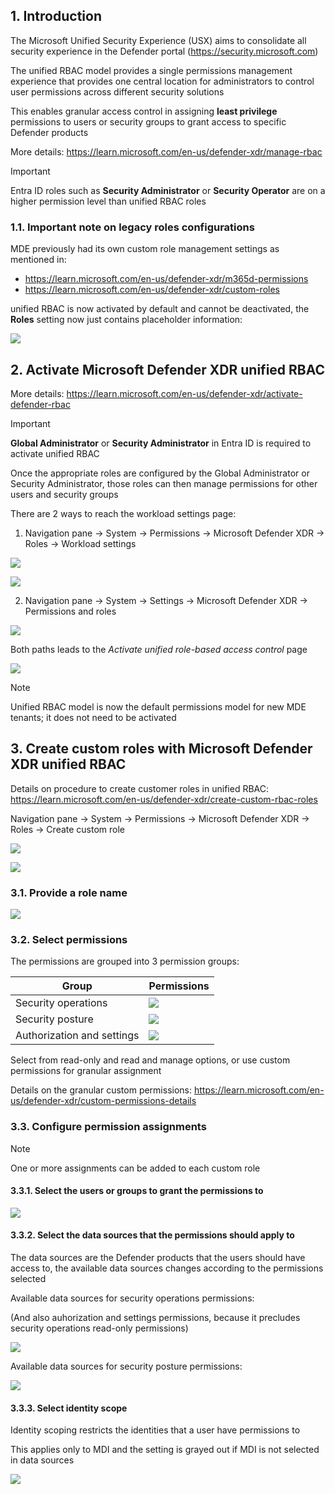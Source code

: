 ## 1. Introduction

The Microsoft Unified Security Experience (USX) aims to consolidate all security experience in the Defender portal (https://security.microsoft.com)

The unified RBAC model provides a single permissions management experience that provides one central location for administrators to control user permissions across different security solutions

This enables granular access control in assigning **least privilege** permissions to users or security groups to grant access to specific Defender products

More details: https://learn.microsoft.com/en-us/defender-xdr/manage-rbac

> [!Important]
>
> Entra ID roles such as **Security Administrator** or **Security Operator** are on a higher permission level than unified RBAC roles

### 1.1. Important note on legacy roles configurations

MDE previously had its own custom role management settings as mentioned in:
- https://learn.microsoft.com/en-us/defender-xdr/m365d-permissions
- https://learn.microsoft.com/en-us/defender-xdr/custom-roles

unified RBAC is now activated by default and cannot be deactivated, the **Roles** setting now just contains placeholder information:

![](https://github.com/user-attachments/assets/40465799-832c-4198-81d5-8a0525c6b826)


## 2. Activate Microsoft Defender XDR unified RBAC

More details: https://learn.microsoft.com/en-us/defender-xdr/activate-defender-rbac

> [!Important]
>
> **Global Administrator** or **Security Administrator** in Entra ID is required to activate unified RBAC
>
> Once the appropriate roles are configured by the Global Administrator or Security Administrator, those roles can then manage permissions for other users and security groups

There are 2 ways to reach the workload settings page:

1. Navigation pane → System → Permissions → Microsoft Defender XDR → Roles → Workload settings

![](https://github.com/user-attachments/assets/c8eb6ea2-e069-4588-afbd-7a5d96dfeb15)

![](https://github.com/user-attachments/assets/41270a6d-f5a0-401d-b487-706925e4bd09)

2. Navigation pane → System → Settings → Microsoft Defender XDR → Permissions and roles

![](https://github.com/user-attachments/assets/acb6831b-d877-477b-ae84-98d9c5e54926)

Both paths leads to the _Activate unified role-based access control_ page

![](https://github.com/user-attachments/assets/8660037b-9232-4133-a66f-0ef1b83bc54a)

> [!Note]
> 
> Unified RBAC model is now the default permissions model for new MDE tenants; it does not need to be activated

## 3. Create custom roles with Microsoft Defender XDR unified RBAC

Details on procedure to create customer roles in unified RBAC: https://learn.microsoft.com/en-us/defender-xdr/create-custom-rbac-roles

Navigation pane → System → Permissions → Microsoft Defender XDR → Roles → Create custom role

![](https://github.com/user-attachments/assets/c8eb6ea2-e069-4588-afbd-7a5d96dfeb15)

![](https://github.com/user-attachments/assets/41270a6d-f5a0-401d-b487-706925e4bd09)

### 3.1. Provide a role name

![](https://github.com/user-attachments/assets/4bab3463-a894-46b6-b343-25ba71a2265f)

### 3.2. Select permissions

The permissions are grouped into 3 permission groups:

|Group|Permissions|
|---|---|
|Security operations|![](https://github.com/user-attachments/assets/ed440ef4-a283-4d8d-b22b-cb7f623e03bd)|
|Security posture|![](https://github.com/user-attachments/assets/859fe486-1d63-42f4-b43a-f0ac755125ad)|
|Authorization and settings|![](https://github.com/user-attachments/assets/b310c3d6-99be-47ea-a34b-1c7f199347bd)|

Select from read-only and read and manage options, or use custom permissions for granular assignment

Details on the granular custom permissions: https://learn.microsoft.com/en-us/defender-xdr/custom-permissions-details

### 3.3. Configure permission assignments

> [!Note]
>
> One or more assignments can be added to each custom role

#### 3.3.1. Select the users or groups to grant the permissions to

![](https://github.com/user-attachments/assets/05a58c6a-b765-4a4d-b862-1c27ee4971ab)

#### 3.3.2. Select the data sources that the permissions should apply to

The data sources are the Defender products that the users should have access to, the available data sources changes according to the permissions selected

Available data sources for security operations permissions:

(And also auhorization and settings permissions, because it precludes security operations read-only permissions)

![](https://github.com/user-attachments/assets/b423316a-4bc7-4742-9161-29aeaf4986e8)

Available data sources for security posture permissions:

![](https://github.com/user-attachments/assets/15d33ea7-3ad2-42a7-86dc-ce0b7077509b)

#### 3.3.3. Select identity scope

Identity scoping restricts the identities that a user have permissions to

This applies only to MDI and the setting is grayed out if MDI is not selected in data sources

![](https://github.com/user-attachments/assets/3f3ce891-7c5a-43b3-a5f2-4cb1ad27cc0e)
